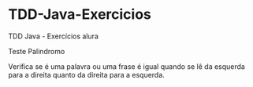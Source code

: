 # TDD-Java-Exercicios
TDD Java - Exercícios alura

Teste Palindromo

Verifica se é uma palavra ou uma frase é igual quando se lê da esquerda para a direita quanto da direita para a esquerda.
